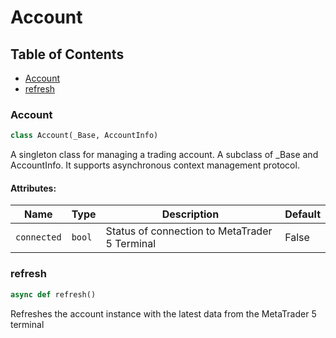 # Account

## Table of Contents
- [Account](#account.account)
- [refresh](#account.refresh)


<a id="account.account"></a>
### Account
```python
class Account(_Base, AccountInfo)
```
A singleton class for managing a trading account. A subclass of _Base and AccountInfo. It supports asynchronous context
management protocol.

#### Attributes:
| Name        | Type              | Description                                          | Default |
|-------------|-------------------|------------------------------------------------------|---------|
| `connected` | `bool`            | Status of connection to MetaTrader 5 Terminal        | False   |


<a id="account.refresh"></a>
### refresh
```python
async def refresh()
```
Refreshes the account instance with the latest data from the MetaTrader 5 terminal
